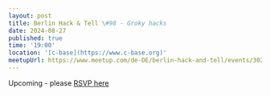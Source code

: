 ```yaml
---
layout: post
title: Berlin Hack & Tell \#98 - Groky hacks
date: 2024-08-27
published: true
time: '19:00'
location: '[c-base](https://www.c-base.org)'
meetupUrl: https://www.meetup.com/de-DE/berlin-hack-and-tell/events/302962235
---
```


Upcoming - please [RSVP here](https://www.meetup.com/de-DE/berlin-hack-and-tell/events/302962235)

